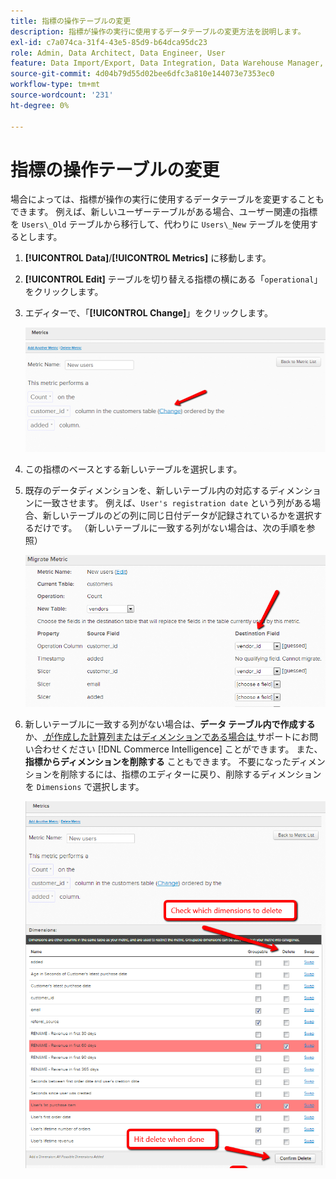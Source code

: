 ```yaml
---
title: 指標の操作テーブルの変更
description: 指標が操作の実行に使用するデータテーブルの変更方法を説明します。
exl-id: c7a074ca-31f4-43e5-85d9-b64dca95dc23
role: Admin, Data Architect, Data Engineer, User
feature: Data Import/Export, Data Integration, Data Warehouse Manager, Commerce Tables
source-git-commit: 4d04b79d55d02bee6dfc3a810e144073e7353ec0
workflow-type: tm+mt
source-wordcount: '231'
ht-degree: 0%

---
```


# 指標の操作テーブルの変更

場合によっては、指標が操作の実行に使用するデータテーブルを変更することもできます。 例えば、新しいユーザーテーブルがある場合、ユーザー関連の指標を `Users\_Old` テーブルから移行して、代わりに `Users\_New` テーブルを使用するとします。

1. **[!UICONTROL Data]**/**[!UICONTROL Metrics]** に移動します。
1. **[!UICONTROL Edit]** テーブルを切り替える指標の横にある「`operational`」をクリックします。
1. エディターで、「**[!UICONTROL Change]**」をクリックします。

   ![ 操作テーブルの設定を示す指標定義ページ ](../../assets/change-metrics-1.png)
1. この指標のベースとする新しいテーブルを選択します。
1. 既存のデータディメンションを、新しいテーブル内の対応するディメンションに一致させます。 例えば、`User's registration date` という列がある場合、新しいテーブルのどの列に同じ日付データが記録されているかを選択するだけです。 （新しいテーブルに一致する列がない場合は、次の手順を参照）

   ![ 使用可能なテーブルを表示するテーブル選択ドロップダウン ](../../assets/change-metrics-2.png)

1. 新しいテーブルに一致する列がない場合は、**データ テーブル内で作成する** か、[ が作成した計算列またはディメンションである場合は ](https://experienceleague.adobe.com/docs/commerce-knowledge-base/kb/troubleshooting/miscellaneous/mbi-service-policies.html) サポートにお問い合わせください [!DNL Commerce Intelligence] ことができます。 また、**指標からディメンションを削除する** こともできます。 不要になったディメンションを削除するには、指標のエディターに戻り、削除するディメンションを `Dimensions` で選択します。

   ![ 操作列選択ドロップダウンメニュー ](../../assets/change-metrics-3.png)
